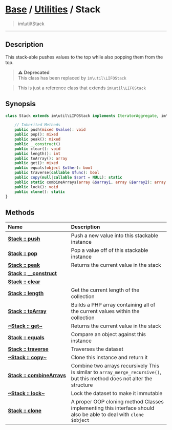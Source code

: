 # [Base](base.md) / [Utilities](util.md) / Stack
 > im\util\Stack
____

## Description
This stack-able pushes values to the top while
also popping them from the top.

> :warning: **Deprecated**  
> This class has been replaced by `im\util\LIFOStack`  

 > This is just a reference class that extends `im\util\LIFOStack`  

## Synopsis
```php
class Stack extends im\util\LIFOStack implements IteratorAggregate, im\features\Serializable, im\features\Cloneable, Traversable, im\util\Collection {

    // Inherited Methods
    public push(mixed $value): void
    public pop(): mixed
    public peak(): mixed
    public __construct()
    public clear(): void
    public length(): int
    public toArray(): array
    public get(): mixed
    public equals(object $other): bool
    public traverse(callable $func): bool
    public copy(null|callable $sort = NULL): static
    public static combineArrays(array &$array1, array &$array2): array
    public lock(): void
    public clone(): static
}
```

## Methods
| Name | Description |
| :--- | :---------- |
| [__Stack&nbsp;::&nbsp;push__](util-Stack-push.md) | Push a new value into this stackable instance |
| [__Stack&nbsp;::&nbsp;pop__](util-Stack-pop.md) | Pop a value off of this stackable instance |
| [__Stack&nbsp;::&nbsp;peak__](util-Stack-peak.md) | Returns the current value in the stack |
| [__Stack&nbsp;::&nbsp;\_\_construct__](util-Stack-__construct.md) |  |
| [__Stack&nbsp;::&nbsp;clear__](util-Stack-clear.md) |  |
| [__Stack&nbsp;::&nbsp;length__](util-Stack-length.md) | Get the current length of the collection |
| [__Stack&nbsp;::&nbsp;toArray__](util-Stack-toArray.md) | Builds a PHP array containing all of the current values within the collection |
| [__~Stack&nbsp;::&nbsp;get~__](util-Stack-get.md) | Returns the current value in the stack |
| [__Stack&nbsp;::&nbsp;equals__](util-Stack-equals.md) | Compare an object against this instance |
| [__Stack&nbsp;::&nbsp;traverse__](util-Stack-traverse.md) | Traverses the dataset |
| [__~Stack&nbsp;::&nbsp;copy~__](util-Stack-copy.md) | Clone this instance and return it |
| [__Stack&nbsp;::&nbsp;combineArrays__](util-Stack-combineArrays.md) | Combine two arrays recursively  This is similar to `array_merge_recursive()`, but this method does not alter the structure |
| [__~Stack&nbsp;::&nbsp;lock~__](util-Stack-lock.md) | Lock the dataset to make it immutable |
| [__Stack&nbsp;::&nbsp;clone__](util-Stack-clone.md) | A proper OOP cloning method  Classes implementing this interface should also be able to deal with `clone $object` |
